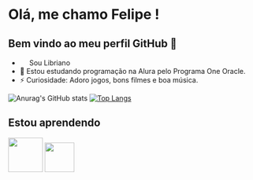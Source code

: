 # Olá, me chamo Felipe ! 

## Bem vindo ao meu perfil GitHub 👋

- <img loading="lazy" src="https://github.com/user-attachments/assets/96e00670-093c-4812-92ea-43e0dc61b0da" width = "15">     Sou Libriano
- 🔭 Estou estudando programação na Alura pelo Programa One Oracle.
- ⚡ Curiosidade: Adoro jogos, bons filmes e boa música.

![Anurag's GitHub stats](https://github-readme-stats.vercel.app/api?username=fearauju&show_icons=true&theme=tokyonight) [![Top Langs](https://github-readme-stats.vercel.app/api/top-langs/?username=fearauju&theme=tokyonight)](https://github.com/fearauju/github-readme-stats)

  ## Estou aprendendo
  
<img loading="lazy" src="https://github.com/user-attachments/assets/fbdb6cf9-74f3-48bb-943a-29491046478c" width= "70"/> <img loading="lazy" src="https://github.com/user-attachments/assets/693db9a0-5dca-4c5c-af02-5a126900e235" width= "60"/>





  
